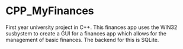 # CPP_MyFinances
First year university project in C++. This finances app uses the WIN32 susbystem to create a GUI for a finances app which allows for the management of basic finances.  The backend for this is SQLite.
